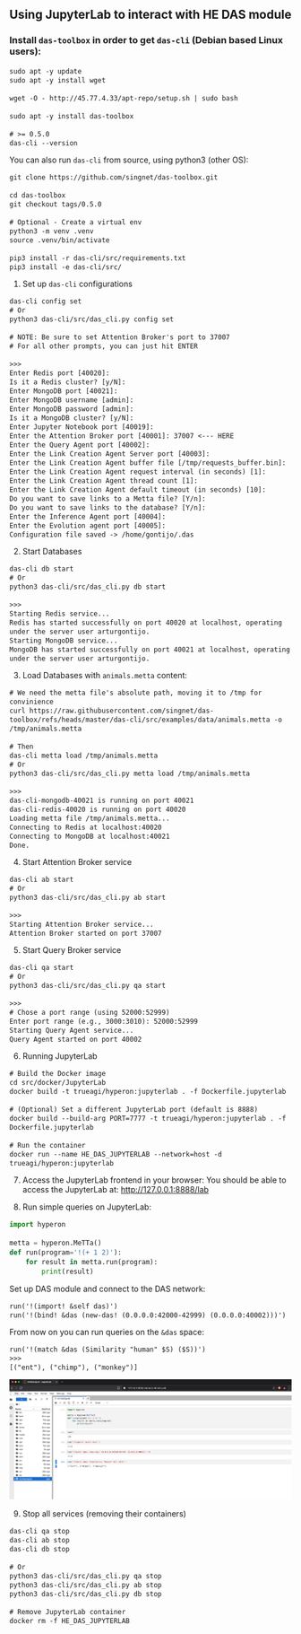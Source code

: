 
## Using JupyterLab to interact with HE DAS module

### Install `das-toolbox` in order to get `das-cli` (Debian based Linux users):
```
sudo apt -y update
sudo apt -y install wget

wget -O - http://45.77.4.33/apt-repo/setup.sh | sudo bash

sudo apt -y install das-toolbox

# >= 0.5.0
das-cli --version
```

You can also run `das-cli` from source, using python3 (other OS):
```
git clone https://github.com/singnet/das-toolbox.git

cd das-toolbox
git checkout tags/0.5.0

# Optional - Create a virtual env
python3 -m venv .venv
source .venv/bin/activate

pip3 install -r das-cli/src/requirements.txt
pip3 install -e das-cli/src/
```

1. Set up `das-cli` configurations
```
das-cli config set
# Or
python3 das-cli/src/das_cli.py config set

# NOTE: Be sure to set Attention Broker's port to 37007
# For all other prompts, you can just hit ENTER

>>>
Enter Redis port [40020]: 
Is it a Redis cluster? [y/N]: 
Enter MongoDB port [40021]: 
Enter MongoDB username [admin]: 
Enter MongoDB password [admin]: 
Is it a MongoDB cluster? [y/N]: 
Enter Jupyter Notebook port [40019]: 
Enter the Attention Broker port [40001]: 37007 <--- HERE
Enter the Query Agent port [40002]: 
Enter the Link Creation Agent Server port [40003]: 
Enter the Link Creation Agent buffer file [/tmp/requests_buffer.bin]: 
Enter the Link Creation Agent request interval (in seconds) [1]: 
Enter the Link Creation Agent thread count [1]: 
Enter the Link Creation Agent default timeout (in seconds) [10]: 
Do you want to save links to a Metta file? [Y/n]: 
Do you want to save links to the database? [Y/n]: 
Enter the Inference Agent port [40004]: 
Enter the Evolution agent port [40005]: 
Configuration file saved -> /home/gontijo/.das

```

2. Start Databases
```
das-cli db start
# Or
python3 das-cli/src/das_cli.py db start

>>>
Starting Redis service...
Redis has started successfully on port 40020 at localhost, operating under the server user arturgontijo.
Starting MongoDB service...
MongoDB has started successfully on port 40021 at localhost, operating under the server user arturgontijo.
```

3. Load Databases with `animals.metta` content:
```
# We need the metta file's absolute path, moving it to /tmp for convinience
curl https://raw.githubusercontent.com/singnet/das-toolbox/refs/heads/master/das-cli/src/examples/data/animals.metta -o /tmp/animals.metta

# Then
das-cli metta load /tmp/animals.metta
# Or
python3 das-cli/src/das_cli.py metta load /tmp/animals.metta

>>>
das-cli-mongodb-40021 is running on port 40021
das-cli-redis-40020 is running on port 40020
Loading metta file /tmp/animals.metta...
Connecting to Redis at localhost:40020
Connecting to MongoDB at localhost:40021
Done.
```

4. Start Attention Broker service
```
das-cli ab start
# Or
python3 das-cli/src/das_cli.py ab start

>>>
Starting Attention Broker service...
Attention Broker started on port 37007
```

5. Start Query Broker service
```
das-cli qa start
# Or
python3 das-cli/src/das_cli.py qa start

>>>
# Chose a port range (using 52000:52999)
Enter port range (e.g., 3000:3010): 52000:52999
Starting Query Agent service...
Query Agent started on port 40002
```

6. Running JupyterLab
```
# Build the Docker image
cd src/docker/JupyterLab
docker build -t trueagi/hyperon:jupyterlab . -f Dockerfile.jupyterlab

# (Optional) Set a different JupyterLab port (default is 8888)
docker build --build-arg PORT=7777 -t trueagi/hyperon:jupyterlab . -f Dockerfile.jupyterlab

# Run the container
docker run --name HE_DAS_JUPYTERLAB --network=host -d trueagi/hyperon:jupyterlab
```

7. Access the JupyterLab frontend in your browser:
You should be able to access the JupyterLab at:
http://127.0.0.1:8888/lab

8. Run simple queries on JupyterLab:
```python
import hyperon

metta = hyperon.MeTTa()
def run(program='!(+ 1 2)'):
    for result in metta.run(program):
        print(result)
```
Set up DAS module and connect to the DAS network:
```
run('!(import! &self das)')
run('!(bind! &das (new-das! (0.0.0.0:42000-42999) (0.0.0.0:40002)))')
```
From now on you can run queries on the `&das` space:
```
run('!(match &das (Similarity "human" $S) ($S))')
>>>
[("ent"), ("chimp"), ("monkey")]
```

![JupyterLabs Browser](assets/jupyterlab_browser.png)

9. Stop all services (removing their containers)
```
das-cli qa stop
das-cli ab stop
das-cli db stop

# Or
python3 das-cli/src/das_cli.py qa stop
python3 das-cli/src/das_cli.py ab stop
python3 das-cli/src/das_cli.py db stop

# Remove JupyterLab container
docker rm -f HE_DAS_JUPYTERLAB
```
